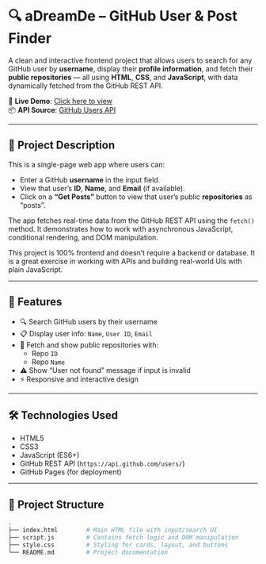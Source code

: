 # 🔍 aDreamDe – GitHub User & Post Finder

A clean and interactive frontend project that allows users to search for any GitHub user by **username**, display their **profile information**, and fetch their **public repositories** — all using **HTML**, **CSS**, and **JavaScript**, with data dynamically fetched from the GitHub REST API.

🚀 **Live Demo**: [Click here to view](https://sanaullah-7.github.io/UserFind/)  
📦 **API Source**: [GitHub Users API](https://api.github.com)

---

## 📖 Project Description

This is a single-page web app where users can:

- Enter a GitHub **username** in the input field.
- View that user’s **ID**, **Name**, and **Email** (if available).
- Click on a **“Get Posts”** button to view that user’s public **repositories** as “posts”.

The app fetches real-time data from the GitHub REST API using the `fetch()` method. It demonstrates how to work with asynchronous JavaScript, conditional rendering, and DOM manipulation.

This project is 100% frontend and doesn’t require a backend or database. It is a great exercise in working with APIs and building real-world UIs with plain JavaScript.

---

## 📌 Features

- 🔍 Search GitHub users by their username
- 📋 Display user info: `Name`, `User ID`, `Email`
- 📘 Fetch and show public repositories with:
  - Repo `ID`
  - Repo `Name`
- ⚠️ Show “User not found” message if input is invalid
- ⚡ Responsive and interactive design

---

## 🛠️ Technologies Used

- HTML5  
- CSS3  
- JavaScript (ES6+)  
- GitHub REST API (`https://api.github.com/users/`)  
- GitHub Pages (for deployment)

---

## 📂 Project Structure

```bash
.
├── index.html        # Main HTML file with input/search UI
├── script.js         # Contains fetch logic and DOM manipulation
├── style.css         # Styling for cards, layout, and buttons
└── README.md         # Project documentation

